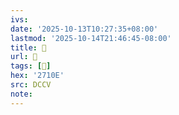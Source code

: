 ```yaml
---
ivs:
date: '2025-10-13T10:27:35+08:00'
lastmod: '2025-10-14T21:46:45-08:00'
title: 􄵠
url: 􄵠
tags: [𧄎]
hex: '2710E'
src: DCCV
note:
---
```

